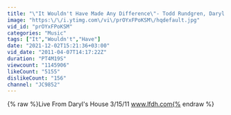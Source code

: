 ```yaml
---
title: "\"It Wouldn't Have Made Any Difference\"- Todd Rundgren, Daryl Hall"
image: "https:\/\/i.ytimg.com\/vi\/prOYxFPoKSM\/hqdefault.jpg"
vid_id: "prOYxFPoKSM"
categories: "Music"
tags: ["It","Wouldn't","Have"]
date: "2021-12-02T15:21:36+03:00"
vid_date: "2011-04-07T14:17:22Z"
duration: "PT4M19S"
viewcount: "1145906"
likeCount: "5155"
dislikeCount: "156"
channel: "JC9852"
---
```

{% raw %}Live From Daryl's House 3/15/11 www.lfdh.com{% endraw %}
